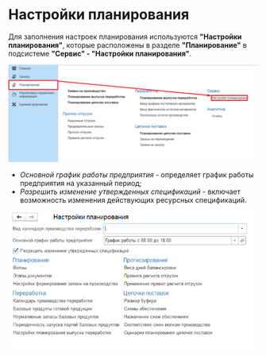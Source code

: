 # Настройки планирования

Для заполнения настроек планирования используются **"Настройки планирования"**, которые расположены в разделе **"Планирование"** в подсистеме **"Сервис" - "Настройки планирования"**.

[![1][1]][1]

- *Основной график работы предприятия* - определяет график работы предприятия на указанный период;
- *Разрешить изменение утвержденных спецификаций* - включает возможность изменения действующих ресурсных спецификаций.

[![2][2]][2]


[1]: GeneralSettings.assets/1.png
[2]: GeneralSettings.assets/2.png
